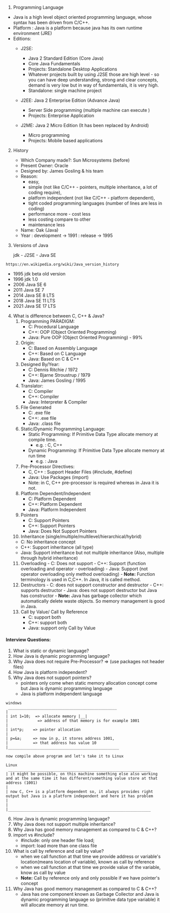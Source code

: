 
1. Programming Language

- Java is a high level object oriented programming language, whose syntax has been driven from C/C++.
- Platform : Java is a platform because java has its own runtime environment (JRE)
- Editions: 
  - J2SE: 
    - Java 2 Standard Edition (Core Java)
    - Core Java Fundamentals
    - Projects: Standalone Desktop Applications
    - Whatever projects built by using J2SE those are high level - so you can have deep understanding, strong and clear concepts, demand is very low but in way of fundamentals, it is very high.
    - Standalone: single machine project
    
  - J2EE: Java 2 Enterprise Edition (Advance Java) 
    - Server Side programming (multiple machine can execute ) 
    - Projects: Enterprise Application

  - J2ME: Java 2 Micro Edition (It has been replaced by Android)
    - Micro programming
    - Projects: Mobile based applications


2. History
   - Which Company made?: Sun Microsystems (before)
   - Present Owner: Oracle
   - Designed by: James Gosling & his team
   - Reason: 
     - easy, 
     - simple (not like C/C++ - pointers, multiple inheritance, a lot of coding require), 
     - platform independent (not like C/C++ - platform dependent),
     - tight coded programming languages (number of lines are less in coding)
     - performance more - cost less 
     - less costing compare to other
     - maintenance less
   - Name: Oak (Java)
   - Year : development -> 1991 : release -> 1995

3. Versions of Java 
    
    jdk - J2SE - Java SE
```
https://en.wikipedia.org/wiki/Java_version_history
```  
   - 1995 jdk beta old version
   - 1996 jdk 1.0
   - 2006 Java SE 6
   - 2011 Java SE 7
   - 2014 Java SE 8  LTS
   - 2018 Java SE 11 LTS
   - 2021 Java SE 17 LTS

4. What is difference between C, C++ & Java?
    1. Programming PARADIGM:
        - C: Procedural Language 
        - C++: OOP (Object Oriented Programming)
        - Java: Pure OOP (Object Oriented Programming) - 99%
    2. Origin:
       - C: Based on Assembly Language
       - C++: Based on C Language
       - Java: Based on C & C++
    3. Designed By/Year:
       - C: Dennis Ritchie / 1972
       - C++: Bjarne Stroustrup / 1979
       - Java: James Gosling / 1995
    4. Translator:
       - C: Compiler
       - C++: Compiler
       - Java: Interpreter & Compiler
    5. File Generated
       - C: .exe file
       - C++: .exe file
       - Java: .class file
    6. Static/Dynamic Programming Language:
       - Static Programming: If Primitive Data Type allocate memory at compile time. 
         - e.g. : C, C++ 
       - Dynamic Programming: If Primitive Data Type allocate memory at run time
         - e.g. : Java
    7. Pre-Processor Directives:
        - C, C++ : Support Header Files (#include, #define)
        - Java: Use Packages (import)
        - Note: in C, C++ pre-processor is required whereas in Java it is not.
    8. Platform Dependent/Independent
       - C: Platform Dependent
       - C++: Platform Dependent
       - Java: Platform Independent
    9. Pointers
       - C: Support Pointers
       - C++: Support Pointers
       - Java: Does Not Support Pointers
    10. Inheritance (single/multiple/multilevel/hierarchical/hybrid)
      - C: No inheritance concept
      - C++: Support inheritance (all type)
      - Java: Support inheritance but not multiple inheritance (Also, multiple through hybrid inheritance)
    11. Overloading
       - C: Does not support
       - C++: Support (function overloading and operator  - overloading)
       - Java: Support (not operator overloading only method overloading)
       - **Note:** Function terminology is used in C,C++. In Java, it is called method.
    12. Destructors
       - C: does not support constructor and destructor
       - C++: supports destructor
       - Java: does not support destructor but Java has constructor
       - **Note:** Java has garbage collector which automatically delete waste objects. So memory management is good in Java. 
    13. Call by Value/ Call by Reference
        - C: support both
        - C++: support both 
        - Java: support only Call by Value
        

#### Interview Questions:
1. What is static or dynamic language? 
2. How Java is dynamic programming language?
3. Why Java does not require Pre-Processor? => (use packages not header files)
4. How Java is platform independent? 
5. Why Java does not support pointers? 
   - pointers only come when static memory allocation concept come but Java is dynamic programming language
   - Java is platform independent language 
```
windows 
 ________________________________________________
|
| int 1=10;  => allocate memory |__| 
|             => address of that memory is for example 1001
|
| int*p;    => pointer allocation
|
| p=&a;     => now in p, it stores address 1001, 
|           => that address has value 10
|_________________________________________________

now compile above program and let's take it to Linux

Linux
 _______________________________________________________________
| it might be possible, on this machine something else also working and at the same time it has different/something value store at that address (1001)
|
| now C, C++ is a platform dependent so, it always provides right output but Java is a platform independent and here it has problem
|
|
|_______________________________________________________________

```

6. How Java is dynamic programming language? 
7. Why Java does not support multiple inheritance? 
8. Why Java has good memory management as compared to C & C++?
9. import vs #include? 
   - #include: only one header file load; 
   - import: load more than one class file 
10. What is call by reference and call by value?
    - when we call function at that time we provide address or variable's location(means location of variable), known as call by reference
    -  when we call function at that time we provide value of the variable, know as call by value
    - **Note:** Call by reference only and only possible if we have pointer's concept
10. Why Java has good memory management as compared to C & C++? 
    - Java has one component known as Garbage Collector and Java is dynamic programming language so (primitive data type variable) it will allocate memory at run time.

